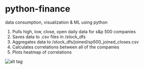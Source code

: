 # python-finance
data consumption, visualization &amp; ML using python

1. Pulls high, low, close, open daily data for s&p 500 companies
2. Saves data to .csv files in /stock_dfs
3. Aggregates data to /stock_dfs/joined/sp500_joined_closes.csv
4. Calculates correlations between all of the companies
5. Plots heatmap of correlations

![alt tag](https://github.com/ahaly92/python-finance/blob/master/assets/heatmap_correlation.png)